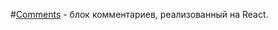 #[Comments](https://raevaanastasia.github.io/comments/) - блок комментариев, реализованный на React.

